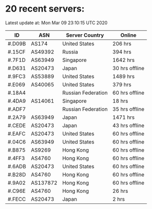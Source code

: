 # 20 recent servers:

Latest update at: Mon Mar 09 23:10:15 UTC 2020

| ID | ASN | Server Country | Online |
| -- | --- | -------------- | ------ |
| #.D09B | AS174 | United States | 206 hrs |
| #.15CF | AS49392 | Russia | 394 hrs |
| #.7F1D | AS63949 | Singapore | 1642 hrs |
| #.D631 | AS20473 | Japan | 30 hrs offline |
| #.9FC3 | AS53889 | United States | 1489 hrs |
| #.E069 | AS40065 | United States | 379 hrs |
| #.18A4 |  | Russian Federation | 60 hrs offline |
| #.4DA9 | AS14061 | Singapore | 18 hrs |
| #.ADF7 |  | Russian Federation | 35 hrs offline |
| #.2A79 | AS63949 | Japan | 1471 hrs |
| #.CEDE | AS20473 | Japan | 43 hrs offline |
| #.EAFC | AS20473 | United States | 60 hrs offline |
| #.04C6 | AS63949 | United States | 60 hrs offline |
| #.B875 | AS9269 | Hong Kong | 60 hrs offline |
| #.4FF3 | AS4760 | Hong Kong | 60 hrs offline |
| #.6ADB | AS20473 | United States | 60 hrs offline |
| #.B28D | AS4760 | Hong Kong | 60 hrs offline |
| #.9A02 | AS137872 | Hong Kong | 60 hrs offline |
| #.C96E | AS4760 | Hong Kong | 26 hrs |
| #.FECC | AS20473 | Japan | 2 hrs |

